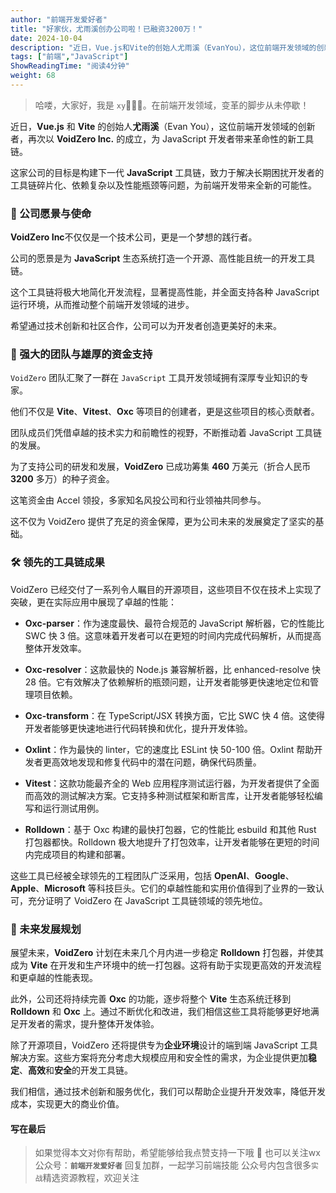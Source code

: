 ```yaml
---
author: "前端开发爱好者"
title: "好家伙，尤雨溪创办公司啦！已融资3200万！"
date: 2024-10-04
description: "近日，Vue.js和Vite的创始人尤雨溪（EvanYou），这位前端开发领域的创新者，再次以VoidZeroInc.的成立，为JavaScript开发者带来革命性的新工具链。这家"
tags: ["前端","JavaScript"]
ShowReadingTime: "阅读4分钟"
weight: 68
---
```

> 哈喽，大家好，我是 `xy`👨🏻‍💻。在前端开发领域，变革的脚步从未停歇！

近日，**Vue.js** 和 **Vite** 的创始人**尤雨溪**（Evan You），这位前端开发领域的创新者，再次以 **VoidZero Inc.** 的成立，为 JavaScript 开发者带来革命性的新工具链。

这家公司的目标是构建下一代 **JavaScript** 工具链，致力于解决长期困扰开发者的工具链碎片化、依赖复杂以及性能瓶颈等问题，为前端开发带来全新的可能性。

### 🌟 公司愿景与使命

**VoidZero Inc**不仅仅是一个技术公司，更是一个梦想的践行者。

公司的愿景是为 **JavaScript** 生态系统打造一个开源、高性能且统一的开发工具链。

这个工具链将极大地简化开发流程，显著提高性能，并全面支持各种 JavaScript 运行环境，从而推动整个前端开发领域的进步。

希望通过技术创新和社区合作，公司可以为开发者创造更美好的未来。

### 💼 强大的团队与雄厚的资金支持

`VoidZero` 团队汇聚了一群在 `JavaScript` 工具开发领域拥有深厚专业知识的专家。

他们不仅是 **Vite**、**Vitest**、**Oxc** 等项目的创建者，更是这些项目的核心贡献者。

团队成员们凭借卓越的技术实力和前瞻性的视野，不断推动着 JavaScript 工具链的发展。

为了支持公司的研发和发展，**VoidZero** 已成功筹集 **460** 万美元（折合人民币 **3200** 多万）的种子资金。

这笔资金由 Accel 领投，多家知名风投公司和行业领袖共同参与。

这不仅为 VoidZero 提供了充足的资金保障，更为公司未来的发展奠定了坚实的基础。

### 🛠️ 领先的工具链成果

VoidZero 已经交付了一系列令人瞩目的开源项目，这些项目不仅在技术上实现了突破，更在实际应用中展现了卓越的性能：

*   **Oxc-parser**：作为速度最快、最符合规范的 JavaScript 解析器，它的性能比 SWC 快 3 倍。这意味着开发者可以在更短的时间内完成代码解析，从而提高整体开发效率。
    
*   **Oxc-resolver**：这款最快的 Node.js 兼容解析器，比 enhanced-resolve 快 28 倍。它有效解决了依赖解析的瓶颈问题，让开发者能够更快速地定位和管理项目依赖。
    
*   **Oxc-transform**：在 TypeScript/JSX 转换方面，它比 SWC 快 4 倍。这使得开发者能够更快速地进行代码转换和优化，提升开发体验。
    
*   **Oxlint**：作为最快的 linter，它的速度比 ESLint 快 50-100 倍。Oxlint 帮助开发者更高效地发现和修复代码中的潜在问题，确保代码质量。
    
*   **Vitest**：这款功能最齐全的 Web 应用程序测试运行器，为开发者提供了全面而高效的测试解决方案。它支持多种测试框架和断言库，让开发者能够轻松编写和运行测试用例。
    
*   **Rolldown**：基于 Oxc 构建的最快打包器，它的性能比 esbuild 和其他 Rust 打包器都快。Rolldown 极大地提升了打包效率，让开发者能够在更短的时间内完成项目的构建和部署。
    

这些工具已经被全球领先的工程团队广泛采用，包括 **OpenAI**、**Google**、**Apple**、**Microsoft** 等科技巨头。它们的卓越性能和实用价值得到了业界的一致认可，充分证明了 VoidZero 在 JavaScript 工具链领域的领先地位。

### 🚀 未来发展规划

展望未来，**VoidZero** 计划在未来几个月内进一步稳定 **Rolldown** 打包器，并使其成为 **Vite** 在开发和生产环境中的统一打包器。这将有助于实现更高效的开发流程和更卓越的性能表现。

此外，公司还将持续完善 **Oxc** 的功能，逐步将整个 **Vite** 生态系统迁移到 **Rolldown** 和 **Oxc** 上。通过不断优化和改进，我们相信这些工具将能够更好地满足开发者的需求，提升整体开发体验。

除了开源项目，VoidZero 还将提供专为**企业环境**设计的端到端 JavaScript 工具解决方案。这些方案将充分考虑大规模应用和安全性的需求，为企业提供更加**稳定**、**高效**和**安全**的开发工具链。

我们相信，通过技术创新和服务优化，我们可以帮助企业提升开发效率，降低开发成本，实现更大的商业价值。

#### 写在最后

> 如果觉得本文对你有帮助，希望能够给我点赞支持一下哦 💪 也可以关注wx公众号：**`前端开发爱好者`** 回复加群，一起学习前端技能 公众号内包含很多`实战`精选资源教程，欢迎关注